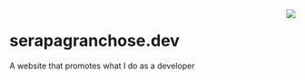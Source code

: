 <img src="doc/icon.png" align="right" />

# serapagranchose.dev

A website that promotes what I do as a developer
